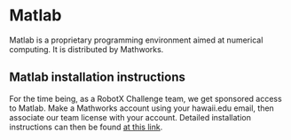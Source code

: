 # Matlab
Matlab is a proprietary programming environment aimed at numerical computing.  It is distributed by Mathworks.  

## Matlab installation instructions
For the time being, as a RobotX Challenge team, we get sponsored access to Matlab.  Make a Mathworks account using your hawaii.edu email, then associate our team license with your account.  Detailed installation instructions can then be found [at this link](https://www.mathworks.com/help/install/ug/install-mathworks-software.html).

